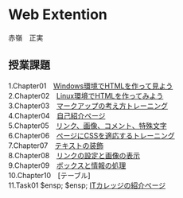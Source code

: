 # Web Extention
赤嶺　正実

## 授業課題
1.Chapter01　[Windows環境でHTMLを作って見よう](chapter01/cho1-firsthtml-win.html)  
2.Chapter02　[Linux環境でHTMLを作ってみよう](chapter02/ch02-firsthtml-linux.html)  
3.Chapter03　[マークアップの考え方トレーニング](chapter03/ch03-markuptag1.html)  
4.Chapter04　[自己紹介ページ](chapter04/ch04-markuptag1.html)  
5.Chapter05　[リンク、画像、コメント、特殊文字](chapter05/ch05-markuptag2.html)  
6.Chapter06　[ページにCSSを適応するトレーニング](chapter06/index.html)  
7.Chapter07　[テキストの装飾](chapter07/ch07-fontsytle.html)  
8.Chapter08　[リンクの設定と画像の表示](chapter08/ch08-linkimg.html)  
9.Chapter09　[ボックスと情報の処理](chapter09/ch09-boxcss.html)  
10.Chapter10　[テーブル]  
11.Task01 $ensp; $ensp; [ITカレッジの紹介ページ](Task01/index.html)  
